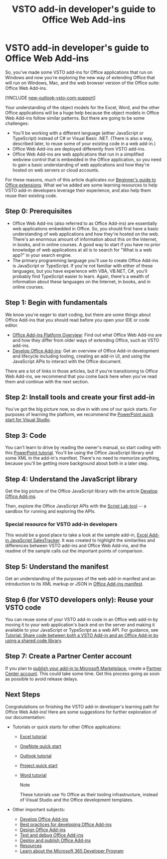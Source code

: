 ﻿---
title: VSTO add-in developer's guide to Office Web Add-ins
description:  A recommended path for experienced VSTO add-in developers to learning resources for Office Web Add-ins.
ms.date: 06/25/2025
ms.topic: get-started
ms.custom: scenarios:getting-started
ms.localizationpriority: high
---

# VSTO add-in developer's guide to Office Web Add-ins

So, you've made some VSTO add-ins for Office applications that run on Windows and now you're exploring the new way of extending Office that will run on Windows, Mac, and the web browser version of the Office suite: Office Web Add-ins.

[!INCLUDE [new-outlook-vsto-com-support](../includes/new-outlook-vsto-com-support.md)]

Your understanding of the object models for the Excel, Word, and the other Office applications will be a huge help because the object models in Office Web Add-ins follow similar patterns. But there are going to be some challenges:

- You'll be working with a different language (either JavaScript or TypeScript) instead of C# or Visual Basic .NET. (There is also a way, described later, to reuse some of your existing code in a web add-in.)
- Office Web Add-ins are deployed differently from VSTO add-ins.
- Office Web Add-ins are web applications that run in a simplified webview control that is embedded in the Office application, so you need to gain a basic understanding of web applications and how they're hosted on web servers or cloud accounts.

For these reasons, much of this article duplicates our [Beginner's guide to Office extensions](learning-path-beginner.md). What we've added are some learning resources to help VSTO add-in developers leverage their experience, and also help them reuse their existing code.

## Step 0: Prerequisites

- Office Web Add-ins (also referred to as Office Add-ins) are essentially web applications embedded in Office. So, you should first have a basic understanding of web applications and how they're hosted on the web. There's an enormous amount of information about this on the Internet, in books, and in online courses. A good way to start if you have no prior knowledge of web applications at all is to search for "What is a web app?" in your search engine.
- The primary programming language you'll use to create Office Add-ins is JavaScript or TypeScript. If you're not familiar with either of these languages, but you have experience with VBA, VB.NET, C#, you'll probably find TypeScript easier to learn. Again, there's a wealth of information about these languages on the Internet, in books, and in online courses.

## Step 1: Begin with fundamentals

We know you're eager to start coding, but there are some things about Office Add-ins that you should read before you open your IDE or code editor.

- [Office Add-ins Platform Overview](office-add-ins.md): Find out what Office Web Add-ins are and how they differ from older ways of extending Office, such as VSTO add-ins.
- [Develop Office Add-ins](../develop/develop-overview.md): Get an overview of Office Add-in development and lifecycle including tooling, creating an add-in UI, and using the JavaScript APIs to interact with the Office document.

There are a lot of links in those articles, but if you're transitioning to Office Web Add-ins, we recommend that you come back here when you've read them and continue with the next section.

## Step 2: Install tools and create your first add-in

You've got the big picture now, so dive in with one of our quick starts. For purposes of learning the platform, we recommend the [PowerPoint quick start for Visual Studio](../quickstarts/powerpoint-quickstart-vs.md).

## Step 3: Code

You can't learn to drive by reading the owner's manual, so start coding with this [PowerPoint tutorial](../tutorials/powerpoint-tutorial-vs.md). You'll be using the Office JavaScript library and some XML in the add-in's manifest. There's no need to memorize anything, because you'll be getting more background about both in a later step.

## Step 4: Understand the JavaScript library

Get the big picture of the Office JavaScript library with the article [Develop Office Add-ins](../develop/develop-overview.md).

Then, explore the Office JavaScript APIs with the [Script Lab tool](explore-with-script-lab.md) -- a sandbox for running and exploring the APIs.

### Special resource for VSTO add-in developers

This would be a good place to take a look at the sample add-in, [Excel Add-in JavaScript SalesTracker](https://github.com/OfficeDev/Excel-Add-in-JavaScript-SalesTracker). It was created to highlight the similarities and differences between VSTO add-ins and Office Web Add-ins, and the readme of the sample calls out the important points of comparison.

## Step 5: Understand the manifest

Get an understanding of the purposes of the web add-in manifest and an introduction to its XML markup or JSON in [Office Add-ins manifest](../develop/add-in-manifests.md).

## Step 6 (for VSTO developers only): Reuse your VSTO code

You can reuse some of your VSTO add-in code in an Office web add-in by moving it to your web application's back end on the server and making it available to your JavaScript or TypeScript as a web API. For guidance, see [Tutorial: Share code between both a VSTO Add-in and an Office Add-in by using a shared code library](../tutorials/migrate-vsto-to-office-add-in-shared-code-library-tutorial.md).

## Step 7: Create a Partner Center account

If you plan to [publish your add-in to Microsoft Marketplace](../publish/publish.md), create a [Partner Center account](/partner-center/marketplace-offers/open-a-developer-account). This could take some time. Get this process going as soon as possible to avoid release delays.

## Next Steps

Congratulations on finishing the VSTO add-in developer's learning path for Office Web Add-ins! Here are some suggestions for further exploration of our documentation:

- Tutorials or quick starts for other Office applications:

  - [Excel tutorial](../tutorials/excel-tutorial.md)
  - [OneNote quick start](../quickstarts/onenote-quickstart.md)
  - [Outlook tutorial](/outlook/add-ins/addin-tutorial)
  - [Project quick start](../quickstarts/project-quickstart.md)
  - [Word tutorial](../tutorials/word-tutorial.md)

    > [!NOTE]
    > These tutorials use Yo Office as their tooling infrastructure, instead of Visual Studio and the Office development templates.

- Other important subjects:

  - [Develop Office Add-ins](../develop/develop-overview.md)
  - [Best practices for developing Office Add-ins](../concepts/add-in-development-best-practices.md)
  - [Design Office Add-ins](../design/add-in-design.md)
  - [Test and debug Office Add-ins](../testing/test-debug-office-add-ins.md)
  - [Deploy and publish Office Add-ins](../publish/publish.md)
  - [Resources](../resources/resources-links-help.md)
  - [Learn about the Microsoft 365 Developer Program](https://aka.ms/m365devprogram)
